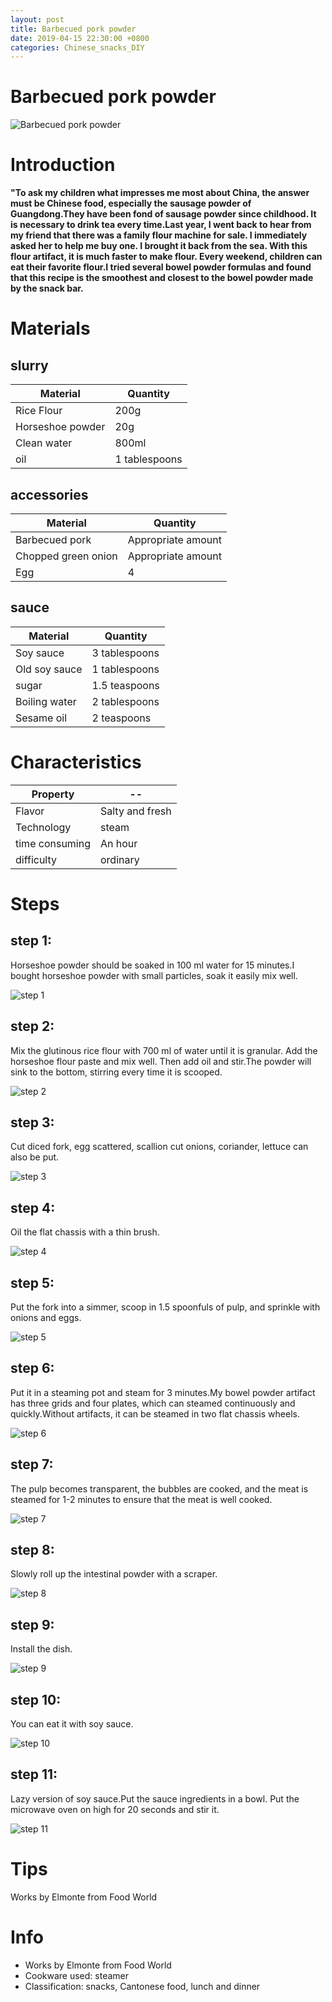 ```yaml
---
layout: post
title: Barbecued pork powder
date: 2019-04-15 22:30:00 +0800
categories: Chinese_snacks_DIY
---
```


# Barbecued pork powder

![Barbecued pork powder]({{site.baseurl}}/img/428040/428040.jpg)

# Introduction

**"To ask my children what impresses me most about China, the answer must be Chinese food, especially the sausage powder of Guangdong.They have been fond of sausage powder since childhood. It is necessary to drink tea every time.Last year, I went back to hear from my friend that there was a family flour machine for sale. I immediately asked her to help me buy one. I brought it back from the sea. With this flour artifact, it is much faster to make flour. Every weekend, children can eat their favorite flour.I tried several bowel powder formulas and found that this recipe is the smoothest and closest to the bowel powder made by the snack bar.**

# Materials


## slurry

Material|Quantity
--|--
Rice Flour|200g
Horseshoe powder|20g
Clean water|800ml
oil|1 tablespoons

## accessories

Material|Quantity
--|--
Barbecued pork|Appropriate amount
Chopped green onion|Appropriate amount
Egg|4

## sauce

Material|Quantity
--|--
Soy sauce|3 tablespoons
Old soy sauce|1 tablespoons
sugar|1.5 teaspoons
Boiling water|2 tablespoons
Sesame oil|2 teaspoons

# Characteristics

Property|--
--|--
Flavor|Salty and fresh
Technology|steam
time consuming|An hour
difficulty|ordinary

# Steps

## step 1:

Horseshoe powder should be soaked in 100 ml water for 15 minutes.I bought horseshoe powder with small particles, soak it easily mix well.

![step 1]({{site.baseurl}}/img/428040/1.jpg)

## step 2:

Mix the glutinous rice flour with 700 ml of water until it is granular. Add the horseshoe flour paste and mix well. Then add oil and stir.The powder will sink to the bottom, stirring every time it is scooped.

![step 2]({{site.baseurl}}/img/428040/2.jpg)

## step 3:

Cut diced fork, egg scattered, scallion cut onions, coriander, lettuce can also be put.

![step 3]({{site.baseurl}}/img/428040/3.jpg)

## step 4:

Oil the flat chassis with a thin brush.

![step 4]({{site.baseurl}}/img/428040/4.jpg)

## step 5:

Put the fork into a simmer, scoop in 1.5 spoonfuls of pulp, and sprinkle with onions and eggs.

![step 5]({{site.baseurl}}/img/428040/5.jpg)

## step 6:

Put it in a steaming pot and steam for 3 minutes.My bowel powder artifact has three grids and four plates, which can steamed continuously and quickly.Without artifacts, it can be steamed in two flat chassis wheels.

![step 6]({{site.baseurl}}/img/428040/6.jpg)

## step 7:

The pulp becomes transparent, the bubbles are cooked, and the meat is steamed for 1-2 minutes to ensure that the meat is well cooked.

![step 7]({{site.baseurl}}/img/428040/7.jpg)

## step 8:

Slowly roll up the intestinal powder with a scraper.

![step 8]({{site.baseurl}}/img/428040/8.jpg)

## step 9:

Install the dish.

![step 9]({{site.baseurl}}/img/428040/9.jpg)

## step 10:

You can eat it with soy sauce.

![step 10]({{site.baseurl}}/img/428040/10.jpg)

## step 11:

Lazy version of soy sauce.Put the sauce ingredients in a bowl. Put the microwave oven on high for 20 seconds and stir it.

![step 11]({{site.baseurl}}/img/428040/11.jpg)

# Tips

Works by Elmonte from Food World

# Info

- Works by Elmonte from Food World
- Cookware used: steamer
- Classification: snacks, Cantonese food, lunch and dinner